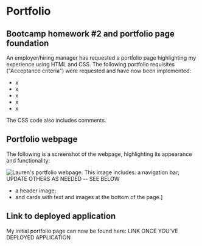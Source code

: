 # Portfolio

## Bootcamp homework #2 and portfolio page foundation

An employer/hiring manager has requested a portfolio page highlighting my experience using HTML and CSS. The following portfolio requisites ("Acceptance criteria") were requested and have now been implemented:

- x
- x
- x
- x
- x

The CSS code also includes comments.

## Portfolio webpage

The following is a screenshot of the webpage, highlighting its appearance and functionality:

![Lauren's portfolio webpage. This image includes: a navigation bar; UPDATE OTHERS AS NEEDED -- SEE BELOW](./assets/images/INCLUDELINKTOSCREENSHOT)

- a header image;
- and cards with text and images at the bottom of the page.]

## Link to deployed application

My initial portfolio page can now be found here: LINK ONCE YOU'VE DEPLOYED APPLICATION
